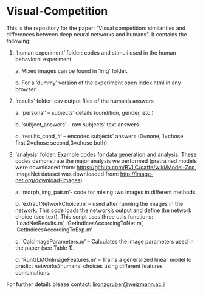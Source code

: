 # Visual-Competition

This is the repository for the paper:
 “Visual competition: similarities and differences between deep neural networks and humans”.
It contains the following:
1.	‘human experiment’ folder: codes and stimuli used in the human behavioral experiment

     a.	Mixed images can be found in ‘img’ folder.
  
     b.	For a ‘dummy’ version of the experiment open index.html in any browser.
  
2.	‘results’ folder: csv output files of the human’s answers

     a.	‘personal’ – subjects’ details (condition, gender, etc.)
  
     b.	 ‘subject_answers’ – raw subjects’ text answers 
  
     c.	‘results_cond_#’ – encoded subjects’ answers (0=none, 1=chose first,2=chose second,3=chose both).
  
3.	‘analysis’ folder: Example codes for data generation and analysis. These codes demonstrate the major analysis we performed (pretrained models were downloaded from: https://github.com/BVLC/caffe/wiki/Model-Zoo, ImageNet dataset was downloaded from: http://image-net.org/download-images). 

     a.	‘morph_img_pair.m’-  code for mixing two images in different methods. 
  
     b.	‘extractNetworkChoice.m’ – used after running the images in the network. This code loads the network’s output and define the network choice (see text). This script uses three utils functions: ‘LoadNetResults.m’, ‘GetIndicesAccordingToNet.m’, ‘GetIndicesAccordingToExp.m’
  
     c.	‘CalcImageParameters.m’ – Calculates the image parameters used in the paper (see Table 1). 
  
     d.	‘RunGLMOnImageFeatures.m’ – Trains a generalized linear model to predict networks’/humans’ choices using different features combinations. 

For further details please contact: lironzgruber@weizmann.ac.il





